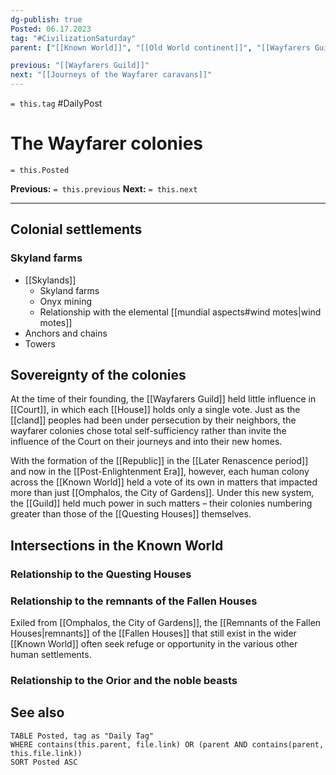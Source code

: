 ```yaml
---
dg-publish: true
Posted: 06.17.2023
tag: "#CivilizationSaturday"
parent: ["[[Known World]]", "[[Old World continent]]", "[[Wayfarers Guild]]", "[[Decline of cland culture]]", "[[Republic]]"]

previous: "[[Wayfarers Guild]]"
next: "[[Journeys of the Wayfarer caravans]]"
---
```

`= this.tag` #DailyPost 
# The Wayfarer colonies
`= this.Posted`

**Previous:** `= this.previous`
**Next:** `= this.next`

---

## Colonial settlements

### Skyland farms

- [[Skylands]]
    - Skyland farms
    - Onyx mining
    - Relationship with the elemental [[mundial aspects#wind motes|wind motes]]
- Anchors and chains
- Towers

## Sovereignty of the colonies

At the time of their founding, the [[Wayfarers Guild]] held little influence in [[Court]], in which each [[House]] holds only a single vote. Just as the [[cland]] peoples had been under persecution by their neighbors, the wayfarer colonies chose total self-sufficiency rather than invite the influence of the Court on their journeys and into their new homes.

With the formation of the [[Republic]] in the [[Later Renascence period]] and now in the [[Post-Enlightenment Era]], however, each human colony across the [[Known World]] held a vote of its own in matters that impacted more than just [[Omphalos, the City of Gardens]]. Under this new system, the [[Guild]] held much power in such matters – their colonies numbering greater than those of the [[Questing Houses]] themselves.

## Intersections in the Known World

### Relationship to the Questing Houses

### Relationship to the remnants of the Fallen Houses

Exiled from [[Omphalos, the City of Gardens]], the [[Remnants of the Fallen Houses|remnants]] of the [[Fallen Houses]] that still exist in the wider [[Known World]] often seek refuge or opportunity in the various other human settlements.

### Relationship to the Orior and the noble beasts

## See also
```dataview
TABLE Posted, tag as "Daily Tag"
WHERE contains(this.parent, file.link) OR (parent AND contains(parent, this.file.link))
SORT Posted ASC
```